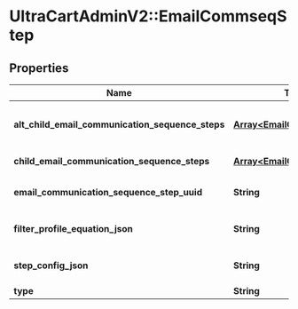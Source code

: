 # UltraCartAdminV2::EmailCommseqStep

## Properties
Name | Type | Description | Notes
------------ | ------------- | ------------- | -------------
**alt_child_email_communication_sequence_steps** | [**Array&lt;EmailCommseqStep&gt;**](EmailCommseqStep.md) | Array of child steps for the alternate path | [optional] 
**child_email_communication_sequence_steps** | [**Array&lt;EmailCommseqStep&gt;**](EmailCommseqStep.md) | Array of child steps | [optional] 
**email_communication_sequence_step_uuid** | **String** | Email commseq step UUID | [optional] 
**filter_profile_equation_json** | **String** | Filter profile equation JSON | [optional] 
**step_config_json** | **String** | Arbitrary Configuration for a step | [optional] 
**type** | **String** | Type of step | [optional] 


